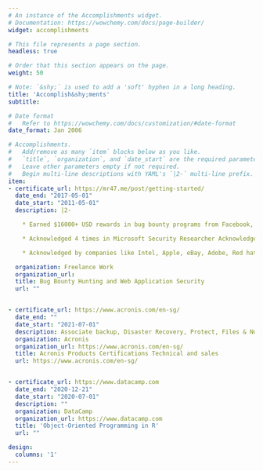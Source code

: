 ```yaml
---
# An instance of the Accomplishments widget.
# Documentation: https://wowchemy.com/docs/page-builder/
widget: accomplishments

# This file represents a page section.
headless: true

# Order that this section appears on the page.
weight: 50

# Note: `&shy;` is used to add a 'soft' hyphen in a long heading.
title: 'Accomplish&shy;ments'
subtitle:

# Date format
#   Refer to https://wowchemy.com/docs/customization/#date-format
date_format: Jan 2006

# Accomplishments.
#   Add/remove as many `item` blocks below as you like.
#   `title`, `organization`, and `date_start` are the required parameters.
#   Leave other parameters empty if not required.
#   Begin multi-line descriptions with YAML's `|2-` multi-line prefix.
item:
- certificate_url: https://mr47.me/post/getting-started/
  date_end: "2017-05-01"
  date_start: "2011-05-01"
  description: |2-

    * Earned $16000+ USD rewards in bug bounty programs from Facebook, PayPal, AT&T, Yahoo, Yandex, Barracuda for reporting     XSS, Stored XSS, DOM based XSS, SQLi, CSRF, RFI, LFI, Path disclosure, URL redirection, Privilege escalation and Authentication bugs.

    * Acknowledged 4 times in Microsoft Security Researcher Acknowledgement page for finding XSS, Stored XSS, Broken Authentication.

    * Acknowledged by companies like Intel, Apple, eBay, Adobe, Red hat, Oracle, HTC, Nokia, Nokia Siemens Network, Blackberry, Soundcloud, Ifixit, Zynga, Avira, Chargify, Yandex and many other MNC’s.

  organization: Freelance Work
  organization_url:
  title: Bug Bounty Hunting and Web Application Security
  url: ""


- certificate_url: https://www.acronis.com/en-sg/
  date_end: ""
  date_start: "2021-07-01"
  description: Associate backup, Disaster Recovery, Protect, Files & Notary and Security.
  organization: Acronis
  organization_url: https://www.acronis.com/en-sg/
  title: Acronis Products Certifications Technical and sales
  url: https://www.acronis.com/en-sg/


- certificate_url: https://www.datacamp.com
  date_end: "2020-12-21"
  date_start: "2020-07-01"
  description: ""
  organization: DataCamp
  organization_url: https://www.datacamp.com
  title: 'Object-Oriented Programming in R'
  url: ""

design:
  columns: '1'
---
```

